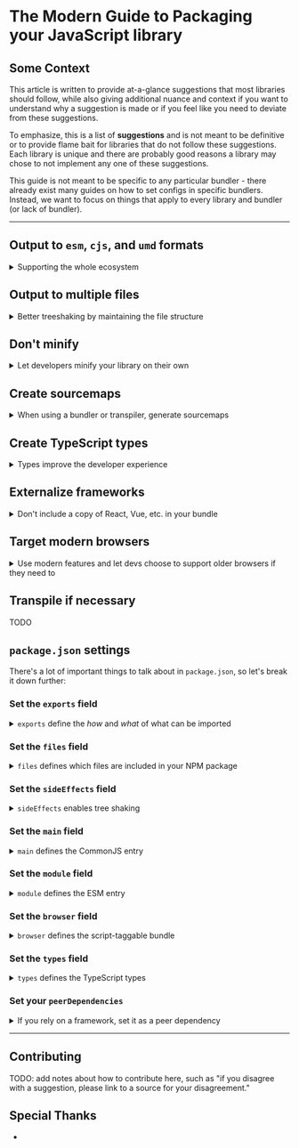 # The Modern Guide to Packaging your JavaScript library

## Some Context

This article is written to provide at-a-glance suggestions that most libraries should follow, while also giving additional nuance and context if you want to understand why a suggestion is made or if you feel like you need to deviate from these suggestions.

To emphasize, this is a list of **suggestions** and is not meant to be definitive or to provide flame bait for libraries that do not follow these suggestions. Each library is unique and there are probably good reasons a library may chose to not implement any one of these suggestions.

This guide is not meant to be specific to any particular bundler - there already exist many guides on how to set configs in specific bundlers. Instead, we want to focus on things that apply to every library and bundler (or lack of bundler).

---

## Output to `esm`, `cjs`, and `umd` formats

<details>
<summary>Supporting the whole ecosystem</summary>

`esm` is short for "EcmaScript module."

`cjs` is short for "CommonJS module."

`umd` is short for "Universal Module Definition," and can be run by a raw `<script>` tag, or in CommonJS module loaders, or by `AMD` module loaders.

Without getting into the flame wars that generally happen around `esm` and `cjs` formats, you should know that generally `esm` is considered "the future" but `cjs` still has a strong hold on the community and ecosystem. `esm` is generally easier for bundlers to correctly treeshake, so it's especially important for libraries to have this format. It's also possible that some day in the future your library only needs to output to `esm`.

If you output to `umd` format, you'll note that `umd` is already compatible with CommonJS. It's up to you if you want to have both a specific `cjs` _and_ `umd` output; in some cases, there's no need to. In other cases, it can be nice to have a pure `cjs` output that keeps the file and folder structure of your source code, and a `umd` output to a single file so it can be easily `<script>`-tagged.

Finally, if your library is stateful, be aware that this does open the possibility of your library running into the [dual package hazard](https://nodejs.org/api/packages.html#dual-package-hazard), which can occur in situations where your library maintains some internal state and a developer happens to be using both a `cjs` and `esm` version of your library. The linked article describes some ways to mitigate this issue; another way to help prevent it is to use the `module` condition in [`package.json#exports`](#set-the-exports-field).

</details>

## Output to multiple files

<details>
<summary>Better treeshaking by maintaining the file structure</summary>

If you use a bundler or transpilier in your library, set it up so that it outputs files in the same way that they were authored. This makes it easier to mark specific files as having [side effects](#set-the-sideeffects-field), so that the rest of your modules aren't included in the side effects list. See [this article](https://levelup.gitconnected.com/code-splitting-for-libraries-bundling-for-npm-with-rollup-1-0-2522c7437697) for more details.

The exception to this is if you are making a bundle meant to be consumed directly in the browser without _any_ bundler (commonly, these are `umd` bundles but could also be modern `esm` bundles as well). In this case, it is better to have the browser request a single large file than need to request multiple smaller ones.

</details>

## Don't minify

<details>
<summary>Let developers minify your library on their own</summary>

If you use a bundler or transpilier in your library, configure it so that your output is not minified. Minification of your library makes it harder on the developer's bundler to do things like tree shaking. See [this article](https://levelup.gitconnected.com/code-splitting-for-libraries-bundling-for-npm-with-rollup-1-0-2522c7437697) for more details.

The exception to this is if you are making a bundle meant to be consumed directly in the browser without _any_ bundler (commonly, these are `umd` bundles but could also be modern `esm` bundles as well). You may want to consider making a "development" and "production" version of these bundles, or at the very least ensuring that you created [sourcemaps](#create-sourcemaps) for them.

</details>

## Create sourcemaps

<details>
<summary>When using a bundler or transpiler, generate sourcemaps</summary>

Any sort of transformation of your source code to a bundle will produce errors that point at the wrong location in your code. Help your future self out and create sourcemaps, even if your transformations are small!

</details>

## Create TypeScript types

<details>
<summary>Types improve the developer experience</summary>

The number of developers using TypeScript continues to grow each year, and having types built-in to your library help improve the developer experience (DX) for those devs. Additionally, devs who are not using TypeScript still get a better DX when they use an editor that understands types (such as VSCode, which uses the types to power its Intellisense feature).

However, creating types does NOT mean you must author your library in TypeScript. One option is to continue using normal JavaScript as your source code, but to also supplement it with [JSDoc](https://jsdoc.app/) comments. You can then configure TypeScript to only [emit declaration files](https://www.typescriptlang.org/tsconfig/#emitDeclarationOnly) from your JavaScript source code. TypeScript documentation even has a guide on [which JSDoc features are supported](https://www.typescriptlang.org/docs/handbook/jsdoc-supported-types.html).

Another option is to write the TypeScript type files directly, not even as part of your code. You can create an `index.d.ts` file and write the types there.

Once you have the types file, make sure you set your [`package.json#exports`](#set-the-exports-field) and [`package.json#types`](#set-the-types-field) fields.

</details>

## Externalize frameworks

<details>
<summary>Don't include a copy of React, Vue, etc. in your bundle</summary>

When building a library that relies on a framework (such as React, Vue, etc.), you'll want to add the framework to your bundler's "externals" (or equivalent) configuration, which makes it so that your library will reference the framework but will not include it in the bundle. This will prevent bugs and also reduce the size of your library's package.

You should also add the framework to your library's `package.json`'s [peer dependencies](#set-your-peerdependencies) to indicate to developers that you rely on that framework.

</details>

## Target modern browsers

<details>
<summary>Use modern features and let devs choose to support older browsers if they need to</summary>

[This article on web.dev](https://web.dev/publish-modern-javascript/) makes a great case for your library to target modern features, and offers guidelines on how to:

- Enable developers to support older browsers when using your library
- Output multiple bundles that support various levels of browser support

</details>

## Transpile if necessary

TODO

## `package.json` settings

There's a lot of important things to talk about in `package.json`, so let's break it down further:

### Set the `exports` field

<details>
<summary><code>exports</code> define the <i>how</i> and <i>what</i> of what can be imported</summary>

The `exports` field on `package.json` is an incredibly useful addition, though it does add some complexity. The two most important things that it does is:

1. Defines what can and cannot be imported from your library, and what the name of it is. If it's not listed in `exports`, then developers cannot `import`/`require` it.
2. Allows you to change which file is imported based on conditions you define, such as "Was the file `import`ed or `require`d? Do they want a `development` or `production` version of my library?" etc.

There are some good docs from the [NodeJS team](https://nodejs.org/api/packages.html#package-entry-points) and the [Webpack team](https://webpack.js.org/guides/package-exports/) on the possibilities here. Here is an example that covers some common use-cases:

```json
{
  "exports": {
    ".": {
      "types": "index.d.ts",
      "module": "index.js",
      "import": "index.js",
      "require": "index.cjs",
      "default": "index.js"
    },
    "./package.json": "./package.json"
  }
}
```

Import things to know about the `exports` field:

- `"."` indicates the default entry for your package.
- The resolution happens from **top to bottom** and stops as soon as a matching field is found; the order of entries is very important.
- `types` should always come first, and helps TypeScript find the types file
- `default` should always be last, and is meant as a fallback
- The `module` field is an "unofficial" field that is supported by bundlers like Webpack and Rollup. It should come before `import` and `require`, and point to an `esm`-only bundle - which can be the same as your original `esm` bundle if it's purely `esm`. For a deeper dive, read more [here](https://github.com/webpack/webpack/issues/11014#issuecomment-641550630), [here](https://github.com/webpack/webpack/issues/11014#issuecomment-643256943), and [here](https://github.com/rollup/plugins/pull/540#issuecomment-692078443).

If a bundler or environment understands the `exports` field, then the `package.json`'s top-level `main`, `types`, `module`, and `browser` fields are ignored, as `exports` supersedes those fields.

Finally, if you have a "development" and a "production" bundle (e.g. you have warnings in the development bundle that don't exist in the production bundle), then you can also set that up here in the `exports` field. `webpack` will recognize these conditions automatically, and Rollup [can be configured](https://github.com/rollup/plugins/tree/master/packages/node-resolve/#exportconditions) to recognize them as well.

</details>

### Set the `files` field

<details>
<summary><code>files</code> defines which files are included in your NPM package</summary>

The [`files`](https://docs.npmjs.com/cli/v8/configuring-npm/package-json#files) field tells `npm` which files and folders to include when you bundle your library up and put it on NPM's package registry.

For example, if you transform your code from TypeScript into Javscript, you probably don't want to include the TypeScript source code in your NPM package, as it's not useful and just increases the disk size of your package.

Files can take an array of strings (and those strings can include glob-like syntax if needed), so generally you would want something like:

```json
{
  "files": ["dist"]
}
```

One great way to ensure you're only including what you need is by running [`npm publish --dry-run`](https://docs.npmjs.com/cli/v8/commands/npm-publish#dry-run), which should list off the files that would be included based on your settings.

</details>

### Set the `sideEffects` field

<details>
<summary><code>sideEffects</code> enables tree shaking </summary>

Much a like creating a [pure function](https://en.wikipedia.org/wiki/Pure_function) can bring benefits, creating a "pure module" enables certain benefits as well; bundlers can do a much better job of tree shaking your library.

The way to communicate to bundlers which of your modules are "pure" or not is by setting the `sideEffects` field in `package.json` - without this field, bundlers have to assume that <strong>all</strong> of your modules are impure. `sideEffects` can either be set to `false` to indicate that none of your modules have side effects, or an array of strings to list which files have side effects. For example:

```json
{
  // all modules are "pure"
  "sideEffects": false
}
```

or

```json
{
  // all modules are "pure" except "module.js"
  "sideEffects": ["module.js"]
}
```

What make a module "inpure?" Some examples are modifying a global variable, sending an API request, or importing CSS, without the developer doing anything to invoke that action. For example:

```js
// a module with side effects

export const myVar = "hello";

window.example = "testing";
```

By importing `myVar`, your module sets `window.example` automatically! For example:

```js
import { myVar } from "library";

console.log(window.example);
// logs "testing"
```

In some cases, like polyfills, that's hard to avoid (or even intentional). However, if we wanted to make this module "pure", we could move the assignment to `window.example` into a function. For example:

```js
// a "pure module"

export const myVar = "hello";

export function setExample() {
  window.example = "testing";
}
```

This is now a "pure module." Also note the difference in how things look on the developer's side of things:

```js
import { myVar, setExample } from "library";

console.log(window.example);
// logs "undefined"

setExample();

console.log(window.example);
// logs "testing"
```

See [this article](https://webpack.js.org/guides/tree-shaking/#mark-the-file-as-side-effect-free) for more details.

</details>

### Set the `main` field

<details>
<summary><code>main</code> defines the CommonJS entry </summary>

`main` is a fallback for bundlers or environments that don't yet understand [`package.json#exports`](#set-the-exports-field); if a bundler/environment does understand package exports, then `main` is not used.

`main` should point to a CommonJS-compatible bundle; it should probably match the same file as your package export's `require` field.

</details>

### Set the `module` field

<details>
<summary><code>module</code> defines the ESM entry </summary>

`module` is a fallback for bundlers or environments that don't yet understand [`package.json#exports`](#set-the-exports-field); if a bundler/environment does understand package exports, then `module` is not used.

`module` should point to a ESM-compatible bundle; it should probably match the same file as your package export's `import` field.

</details>

### Set the `browser` field

<details>
<summary><code>browser</code> defines the script-taggable bundle </summary>

`browser` is a fallback for bundlers or environments that don't yet understand [`package.json#exports`](#set-the-exports-field); if a bundler/environment does understand package exports, then `browser` is not used.

`browser` should point to the `umd` bundle; it should probably match the same file as your package export's `script` field.

</details>

### Set the `types` field

<details>
<summary><code>types</code> defines the TypeScript types </summary>

`types` is a fallback for bundlers or environments that don't yet understand [`package.json#exports`](#set-the-exports-field); if a bundler/environment does understand package exports, then `types` is not used.

`types` should point to your TypeScript entry file, such as `index.d.ts`; it should probably match the same file as your package export's `types` field.

</details>

### Set your `peerDependencies`

<details>
<summary>If you rely on a framework, set it as a peer dependency</summary>

As noted in the section on [externalizing frameworks](#externalize-frameworks), if you rely on a framework, you will want to externalize that framework. However, your library will now only work if the developer installs that framework on their own. The way to help them know what you rely on is to set `peerDependencies`. For example, if you were building a React library, it would potentially look like this:

```json
{
  "peerDependencies": {
    "react": "^18.2.0",
    "react-dom": "^18.2.0"
  }
}
```

Refer to [this article](https://nodejs.org/en/blog/npm/peer-dependencies/) for more details.

</details>

---

## Contributing

TODO: add notes about how to contribute here, such as "if you disagree with a suggestion, please link to a source for your disagreement."

## Special Thanks

-
